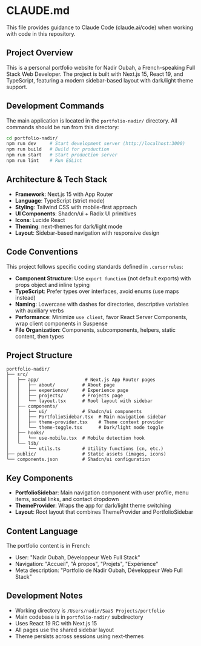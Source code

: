 # CLAUDE.md

This file provides guidance to Claude Code (claude.ai/code) when working with code in this repository.

## Project Overview

This is a personal portfolio website for Nadir Oubah, a French-speaking Full Stack Web Developer. The project is built with Next.js 15, React 19, and TypeScript, featuring a modern sidebar-based layout with dark/light theme support.

## Development Commands

The main application is located in the `portfolio-nadir/` directory. All commands should be run from this directory:

```bash
cd portfolio-nadir/
npm run dev     # Start development server (http://localhost:3000)
npm run build   # Build for production
npm run start   # Start production server
npm run lint    # Run ESLint
```

## Architecture & Tech Stack

- **Framework**: Next.js 15 with App Router
- **Language**: TypeScript (strict mode)
- **Styling**: Tailwind CSS with mobile-first approach
- **UI Components**: Shadcn/ui + Radix UI primitives
- **Icons**: Lucide React
- **Theming**: next-themes for dark/light mode
- **Layout**: Sidebar-based navigation with responsive design

## Code Conventions

This project follows specific coding standards defined in `.cursorrules`:

- **Component Structure**: Use `export function` (not default exports) with props object and inline typing
- **TypeScript**: Prefer types over interfaces, avoid enums (use maps instead)
- **Naming**: Lowercase with dashes for directories, descriptive variables with auxiliary verbs
- **Performance**: Minimize `use client`, favor React Server Components, wrap client components in Suspense
- **File Organization**: Components, subcomponents, helpers, static content, then types

## Project Structure

```
portfolio-nadir/
├── src/
│   ├── app/                 # Next.js App Router pages
│   │   ├── about/          # About page
│   │   ├── experience/     # Experience page
│   │   ├── projects/       # Projects page
│   │   └── layout.tsx      # Root layout with sidebar
│   ├── components/
│   │   ├── ui/             # Shadcn/ui components
│   │   ├── PortfolioSidebar.tsx  # Main navigation sidebar
│   │   ├── theme-provider.tsx    # Theme context provider
│   │   └── theme-toggle.tsx      # Dark/light mode toggle
│   ├── hooks/
│   │   └── use-mobile.tsx  # Mobile detection hook
│   └── lib/
│       └── utils.ts        # Utility functions (cn, etc.)
├── public/                 # Static assets (images, icons)
└── components.json         # Shadcn/ui configuration
```

## Key Components

- **PortfolioSidebar**: Main navigation component with user profile, menu items, social links, and contact dropdown
- **ThemeProvider**: Wraps the app for dark/light theme switching
- **Layout**: Root layout that combines ThemeProvider and PortfolioSidebar

## Content Language

The portfolio content is in French:
- User: "Nadir Oubah, Développeur Web Full Stack"
- Navigation: "Accueil", "À propos", "Projets", "Expérience"
- Meta description: "Portfolio de Nadir Oubah, Développeur Web Full Stack"

## Development Notes

- Working directory is `/Users/nadir/SaaS Projects/portfolio`
- Main codebase is in `portfolio-nadir/` subdirectory
- Uses React 19 RC with Next.js 15
- All pages use the shared sidebar layout
- Theme persists across sessions using next-themes